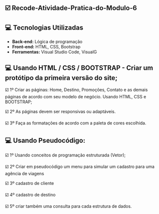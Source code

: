 ## :ballot_box_with_check: Recode-Atividade-Pratica-do-Modulo-6


## :computer: Tecnologias Utilizadas

* **Back-end:** Lógica de programação
* **Front-end:** HTML, CSS, Bootstrap
* **Ferramentas:** Visual Studio Code, VisualG

## :computer: Usando HTML / CSS / BOOTSTRAP - Criar um protótipo da primeira versão do site; 
 
☑️ 1º Criar as páginas: Home, Destino, Promoções, Contato e as demais páginas de acordo com seu modelo de negócio. Usando HTML, CSS e BOOTSTRAP;

☑️ 2º As páginas devem ser responsivas ou adaptáveis.

☑️ 3º Faça as formatações de acordo com a paleta de cores escolhida. 


## :computer: Usando Pseudocódigo:
 

☑️ 1º Usando conceitos de programação estruturada (Vetor);

☑️ 2º Criar em pseudocódigo um menu para simular um cadastro para uma agência de viagens

☑️ 3º cadastro de cliente

☑️ 4º cadastro de destino

☑️ 5º criar também uma consulta para cada estrutura de dados.



